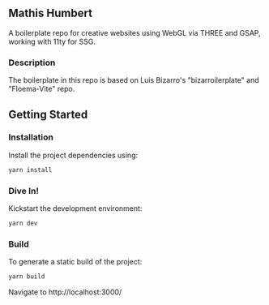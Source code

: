 ## Mathis Humbert

A boilerplate repo for creative websites using WebGL via THREE and GSAP, working with 11ty for SSG.

### Description

The boilerplate in this repo is based on Luis Bizarro's "bizarroilerplate" and "Floema-Vite" repo.

## Getting Started

### Installation

Install the project dependencies using:

```sh
yarn install
```

### Dive In!

Kickstart the development environment:

```sh
yarn dev
```

### Build

To generate a static build of the project:

```sh
yarn build
```

Navigate to http://localhost:3000/
